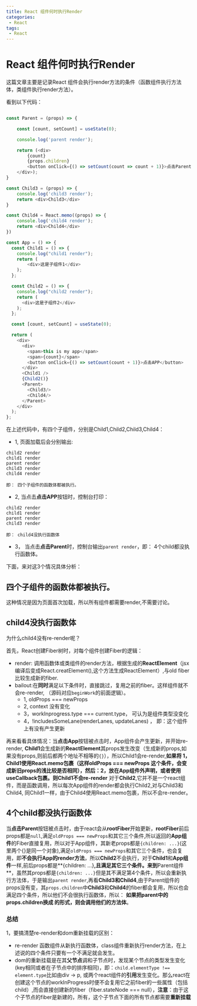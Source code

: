 ```yaml
---
title: React 组件何时执行Render
categories:
 - React
tags:
 - React
---
```


# React 组件何时执行Render

这篇文章主要是记录React 组件会执行render方法的条件（函数组件执行方法体，类组件执行render方法）。

看到以下代码：

```js

const Parent = (props) => {

    const [count, setCount] = useState(0);

    console.log('parent render');

    return (<div>
        {count}
        {props.children}
        <button onClick={() => setCount(count => count + 1)}>点击Parent</button>
    </div>);
}

const Child3 = (props) => {
    console.log('child3 render');
    return <div>Child3</div>
}

const Child4 = React.memo((props) => {
    console.log('child4 render');
    return <div>Child4</div>
})

const App = () => {
  const Child1 = () => {
    console.log("child1 render");
    return (
        <div>这是子组件1</div>
    );
  };

  const Child2 = () => {
    console.log("child2 render");
    return (
      <div>这是子组件2</div>
    );
  };

  const [count, setCount] = useState(0);

  return (
    <div>
      <div>
        <span>this is my app</span>
        <span>{count}</span>
        <button onClick={() => setCount(count + 1)}>点击APP</button>
      </div>
      <Child1 />
      {Child2()}
      <Parent>
        <Child3/>
        <Child4/>
      </Parent>
    </div>
  );
};


```

在上述代码中，有四个子组件，分别是Child1,Child2,Child3,Child4：
- 1, 页面加载后会分别输出:
```
child2 render
child1 render
parent render
child3 render
child4 render

即： 四个子组件的函数体都被执行。
```
- 2, 当点击**点击APP**按钮时，控制台打印：
```
child2 render
child1 render
parent render
child3 render

即： child4没执行函数体
```
- 3， 当点击**点击Parent**时，控制台输出```parent render```，即： 4个child都没执行函数体。

下面，来对这3个情况具体分析：

## 四个子组件的函数体都被执行。

这种情况是因为页面首次加载，所以所有组件都需要render,不需要讨论。

## child4没执行函数体

为什么child4没有re-render呢？

首先，React创建Fiber树时，对每个组件创建Fiber的逻辑：
- render: 调用函数体或类组件的render方法，根据生成的**ReactElement**（jsx编译后变成React.creatElement(),这个方法生成ReactElement）,与old fiber比较生成新的fiber.
- bailout:在**同时**满足以下条件时，直接跳过，复用之前的fiber。这样组件就不会re-render, （源码对应```beginWork```的前面逻辑）。
  - 1, oldProps === newProps
  - 2, context 没有变化
  - 3，workInprogress.type === current.type， 可认为是组件类型没变化
  - 4，!includesSomeLane(renderLanes, updateLanes) ， 即：这个组件上有没有产生更新

再来看看具体情况：当**点击App**按钮被点击时，App组件会产生更新，并开始re-render, **Child1**会生成新的**ReactElement**其props发生改变（生成新的props,如果没有props,则前后都两个地址不相等的```{}```），所以Child1会re-render,**如果将 1，Child1使用React.memo包裹（这样oldProps === newProps 这个条件，会变成新旧props的浅比较是否相同），然后：2，放在App组件外声明，或者使用useCallback包裹。则Child1不会re-render** 对于**Child2**,它并不是一个react组件，而是函数调用，所以每次App组件的render都会执行Child2,对与Child3和Child4, 同Child1一样，由于Child4使用React.memo包裹，所以不会re-render。

## 4个child都没执行函数体

当**点击Parent**按钮被点击时，由于react会从**rootFiber**开始更新，**rootFiber**前后props都是```null```,满足```oldProps === newProps```和其它三个条件,所以返回的**App组件**的Fiber直接复用，所以对于App组件，其新老props都是```{children: ...}```(这里两个{}是同一个对象),满足```oldProps === newProps```和其它三个条件，也会复用，即**不会执行App的render方法**，所以**Child2**不会执行，对于**Child1**和**App组件**一样,前后props都是**{children: ...}**,且满足其它三个条件。来到**Parent组件**，虽然其props都是```{children: ...}```但是其不满足第4个条件，所以会重新执行方法体，于是输出```parent render```,再看**Child3和Child4**,由于Parent组件的props没有变，其```props.children```中**Child3**和**Child4**的fiber都会复用，所以也会满足四个条件，所以他们不会很执行函数体，所以： **如果把parent中的props.children换成<Child3 /><Child4 />  的形式，则会调用他们的方法体**。


### 总结

1，要搞清楚re-render和dom重新挂载的区别：
- re-render 函数组件从新执行函数体，class组件重新执行render方法，在上述说的四个条件只要有一个不满足就会发生。
- dom的重新挂载是在其**父节点**调和子节点时，发现某个节点的类型发生变化(key相同或者在子节点中的排序相同)，即：```child.elementType !== element.type```比如由div -> p, 或两个react组件的**引用**发生变化。那么react在创建这个节点的workInProgress时便不会复用它之前fiber的一些属性（包括child）,而会直接创建新的fiber（fiber.stateNode === null），**注意**：由于这个子节点的fiber是新建的，所有，这个子节点下面的所有节点都需要**重新挂载**

